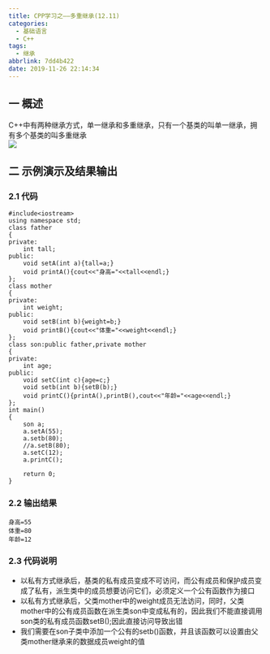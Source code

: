 ```yaml
---
title: CPP学习之——多重继承(12.11)
categories:
  - 基础语言
  - C++
tags:
  - 继承
abbrlink: 7dd4b422
date: 2019-11-26 22:14:34
---
```

## 一 概述

C++中有两种继承方式，单一继承和多重继承，只有一个基类的叫单一继承，拥有多个基类的叫多重继承   
![][1]
<!--more-->

## 二 示例演示及结果输出

### 2.1 代码

```
#include<iostream>
using namespace std;
class father
{
private:
	int tall;
public:
	void setA(int a){tall=a;}
	void printA(){cout<<"身高="<<tall<<endl;}
};
class mother
{
private:
	int weight;
public:
	void setB(int b){weight=b;}
	void printB(){cout<<"体重="<<weight<<endl;}
};
class son:public father,private mother
{
private:
	int age;
public:
	void setC(int c){age=c;}
	void setb(int b){setB(b);}
	void printC(){printA(),printB(),cout<<"年龄="<<age<<endl;}
};
int main()
{
	son a;
	a.setA(55);
	a.setb(80);
	//a.setB(80);
	a.setC(12);
	a.printC();

	return 0;
}
```

### 2.2 输出结果

```
身高=55
体重=80
年龄=12
```

### 2.3 代码说明

* 以私有方式继承后，基类的私有成员变成不可访问，而公有成员和保护成员变成了私有，派生类中的成员想要访问它们，必须定义一个公有函数作为接口
* 以私有方式继承后，父类mother中的weight成员无法访问，同时，父类mother中的公有成员函数在派生类son中变成私有的，因此我们不能直接调用son类的私有成员函数setB();因此直接访问导致出错
* 我们需要在son子类中添加一个公有的setb()函数，并且该函数可以设置由父类mother继承来的数据成员weight的值

[1]:https://cdn.jsdelivr.net/gh/pgzxc/CDN/blog-image/cpp-extends-single-double.png